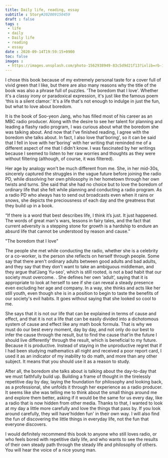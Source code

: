 ```yaml
---
title: Daily life, reading, essay
subtitle : Story#202009150459
draft : false
tags :
 - life
 - daily
 - Daily life
 - reading
 - essay
date : 2020-09-14T19:59:15+0900
toc: false
images : 
 - https://images.unsplash.com/photo-1562938949-83c5d9d21f13?ixlib=rb-1.2.1&q=80&fm=jpg&crop=entropy&cs=tinysrgb&w=1080&fit=max&ixid=eyJhcHBfaWQiOjE1NTU0OX0
---
```


I chose this book because of my extremely personal taste for a cover full of vivid green that I like, but there are also many reasons why the title of the book was also a phrase full of puzzles. 'The boredom that I love'. Whether it's a classy irony or paradoxical expression, it's just like the famous poem ‘this is a silent clamor.’ It's a life that's not enough to indulge in just the fun, but what to love about boredom.  

It is the book of Soo-yeon Jang, who has filled most of his career as an MBC radio producer. Along with the desire to see her talent for planning and leading a flashy radio program, I was curious about what the boredom she was talking about. And now that I've finished reading, I agree with the boredom she talks about. In fact, I also love that'boring', so it can be said that I fell in love with her'boring' with her writing that reminded me of a different aspect of me that I didn't know. I was fascinated by her writings because I seemed to listen to her raw worries and thoughts as they were without filtering (although, of course, it was filtered).  

Her age by analogy won't be much different from me. She, in her mid-30s, sincerely captured the struggles in the vague future before joining the radio PD, while dissolving her own philosophy in her hometown through her own twists and turns. She said that she had no choice but to love the boredom of ordinary life that she felt while planning and conducting a radio program. As a radio PD who always has to send out broadcasts even when it rains or snows, she depicts the preciousness of each day and the greatness that they build up in a book.  

“If there is a word that best describes life, I think it’s just. It just happened. The words of great man's wars, lessons in fairy tales, and the fact that current adversity is a stepping stone for growth is a hardship to endure an absurd life that cannot be understood by reason and cause.”  

"The boredom that I love"  

The people she met while conducting the radio, whether she is a celebrity or a co-worker, is the person she reflects on herself through people. Some say that there aren't ordinary adults between good adults and bad adults, and they say that they don't want to take an ambiguous middleman, and they argue that'Jang Yu-seo', which is still rooted, is not a bad habit that our society must overcome. . She defines her own ‘adult’, saying that it is appropriate to look at herself to see if she can reveal a steady presence even excluding her age and company. In a way, she thinks and acts like her still youth, even though she is in a position to begin to taste the benefits of our society's evil habits. It goes without saying that she looked so cool to me.  

She says that it is not our life that can be explained in terms of cause and effect, and that it is not a life that can be easily divided into a dichotomous system of cause and effect like any math book formula. That is why we must do our best every moment, day by day, and not only do our best to infer the cause through the result, but to find the cause that'in the future I should live differently' through the result, which is beneficial to my future. Because it is productive. Instead of staying in the unproductive regret that if I had been studying mathematics all night and received a poor report card, I used it as an indicator of my inability to do math, and more than any other subject. It means that you should use it as a reason to study.  

After all, the boredom she talks about is talking about the day-to-day that we must faithfully build up. Building a frame of thought in the tirelessly repetitive day by day, laying the foundation for philosophy and looking back, as a professional, she unfolds it through her experience as a radio producer. It seems like she was telling me to think about the small things around me and explore them better, asking if it would be the same for us every day, like a radio that is now hidden from other media. Thanks to that, I wanted to look at my day a little more carefully and love the things that pass by. If you look around carefully, they will have'hidden fun' in their own way. I will also find the fun of discovering the little things in everyday life, not the fun that everyone discovers.  

I would definitely recommend this book to anyone who still loves radio, or who feels bored with repetitive daily life, and who wants to see the results of their own steady path through the steady life and philosophy of others. You will hear the voice of a nice young man.  

